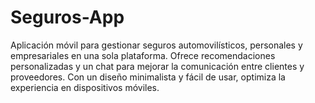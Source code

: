 # Seguros-App
Aplicación móvil para gestionar seguros automovilísticos, personales y empresariales en una sola plataforma. Ofrece recomendaciones personalizadas y un chat para mejorar la comunicación entre clientes y proveedores. Con un diseño minimalista y fácil de usar, optimiza la experiencia en dispositivos móviles.
